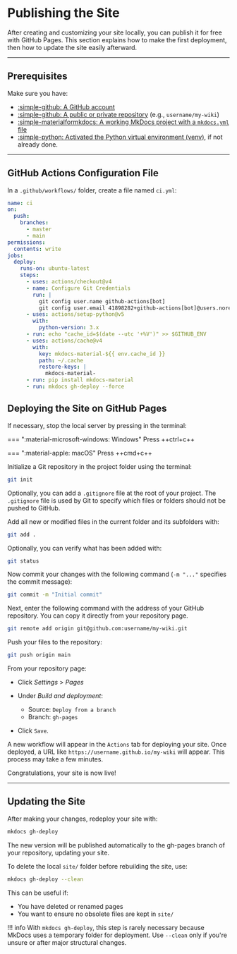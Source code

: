 # Publishing the Site

After creating and customizing your site locally, you can publish it for free with GitHub Pages. This section explains how to make the first deployment, then how to update the site easily afterward.

---

## Prerequisites

Make sure you have:

- [:simple-github: A GitHub account](http://github.com/)
- [:simple-github: A public or private repository](http://github.com/) (e.g., `username/my-wiki`)
- [:simple-materialformkdocs: A working MkDocs project with a `mkdocs.yml` file](../installation/#initialize-a-new-mkdocs-site)
- [:simple-python: Activated the Python virtual environment (venv)](../installation/#activate-the-virtual-environment), if not already done.

---

## GitHub Actions Configuration File

In a `.github/workflows/` folder, create a file named `ci.yml`:

```yaml
name: ci 
on:
  push:
    branches:
      - master 
      - main
permissions:
  contents: write
jobs:
  deploy:
    runs-on: ubuntu-latest
    steps:
      - uses: actions/checkout@v4
      - name: Configure Git Credentials
        run: |
          git config user.name github-actions[bot]
          git config user.email 41898282+github-actions[bot]@users.noreply.github.com
      - uses: actions/setup-python@v5
        with:
          python-version: 3.x
      - run: echo "cache_id=$(date --utc '+%V')" >> $GITHUB_ENV 
      - uses: actions/cache@v4
        with:
          key: mkdocs-material-${{ env.cache_id }}
          path: ~/.cache 
          restore-keys: |
            mkdocs-material-
      - run: pip install mkdocs-material 
      - run: mkdocs gh-deploy --force
```

## Deploying the Site on GitHub Pages

If necessary, stop the local server by pressing in the terminal:

=== ":material-microsoft-windows: Windows"
    Press ++ctrl+c++

=== ":material-apple: macOS"
    Press ++cmd+c++

Initialize a Git repository in the project folder using the terminal:

```bash
git init
```

Optionally, you can add a `.gitignore` file at the root of your project.
The `.gitignore` file is used by Git to specify which files or folders should not be pushed to GitHub.

Add all new or modified files in the current folder and its subfolders with:

```bash
git add .
```

Optionally, you can verify what has been added with:

```bash
git status
```

Now commit your changes with the following command (`-m "..."` specifies the commit message):

```bash
git commit -m "Initial commit"
```

Next, enter the following command with the address of your GitHub repository. You can copy it directly from your repository page.

```bash
git remote add origin git@github.com:username/my-wiki.git
```

Push your files to the repository:

```bash
git push origin main
```

From your repository page:

- Click *Settings* > *Pages*
- Under *Build and deployment*:

    - Source: `Deploy from a branch`
    - Branch: `gh-pages`

- Click `Save`.

A new workflow will appear in the `Actions` tab for deploying your site. Once deployed, a URL like `https://username.github.io/my-wiki` will appear. This process may take a few minutes.

Congratulations, your site is now live!

---

## Updating the Site

After making your changes, redeploy your site with:

```bash
mkdocs gh-deploy
```

The new version will be published automatically to the gh-pages branch of your repository, updating your site.

To delete the local `site/` folder before rebuilding the site, use:

```bash
mkdocs gh-deploy --clean
```

This can be useful if:

- You have deleted or renamed pages
- You want to ensure no obsolete files are kept in `site/`

!!! info
    With `mkdocs gh-deploy`, this step is rarely necessary because MkDocs uses a temporary folder for deployment.
    Use `--clean` only if you're unsure or after major structural changes.
